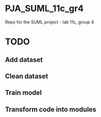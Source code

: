 # PJA_SUML_11c_gr4
Repo for the SUML project - lab 11c, group 4


# TODO
## Add dataset
## Clean dataset
## Train model
## Transform code into modules
